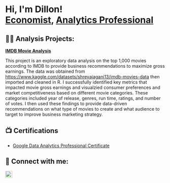 <h1>Hi, I'm Dillon! <br/><a href="https://github.com/D-Issa">Economist</a>, <a href="https://www.linkedin.com/in/dillon-issa-ba7095232/">Analytics Professional</a>

<h2>👨‍💻 Analysis Projects:</h2>

<b><a href="https://github.com/D-Issa/IMDB_Movies">IMDB Movie Analysis</a></b>

This project is an exploratory data analysis on the top 1,000 movies according to IMDB to provide business recommendations to maximize gross earnings. The data was obtained from https://www.kaggle.com/datasets/shreyajagani13/imdb-movies-data then imported and cleaned in R. I successfully identified key metrics that impacted movie gross earnings and visualzied consumer preferences and market competitiveness based on different movie categories. These categories included year of release, genres, run time, ratings, and number of votes. I then used these findings to provide data-driven recommendations on what type of movies to create and what audience to target to improve business marketing strategy. 
  
<h2>📺 Certifications</h2>

- [Google Data Analytics Professional Certificate](https://coursera.org/share/9f0e0e7bfff43c093bf177a41572e01e)

<h2> 🤳 Connect with me:</h2>

[<img align="left" alt="DillonIssa | LinkedIn" width="22px" src="https://cdn.jsdelivr.net/npm/simple-icons@v3/icons/linkedin.svg" />][linkedin]


[linkedin]: https://www.linkedin.com/in/dillon-issa-ba7095232/

<!--
**D-Issa/D-Issa** is a ✨ _special_ ✨ repository because its `README.md` (this file) appears on your GitHub profile.

Here are some ideas to get you started:

- 🔭 I’m currently working on ...
- 🌱 I’m currently learning ...
- 👯 I’m looking to collaborate on ...
- 🤔 I’m looking for help with ...
- 💬 Ask me about ...
- 📫 How to reach me: ...
- 😄 Pronouns: ...
- ⚡ Fun fact: ...
-->
